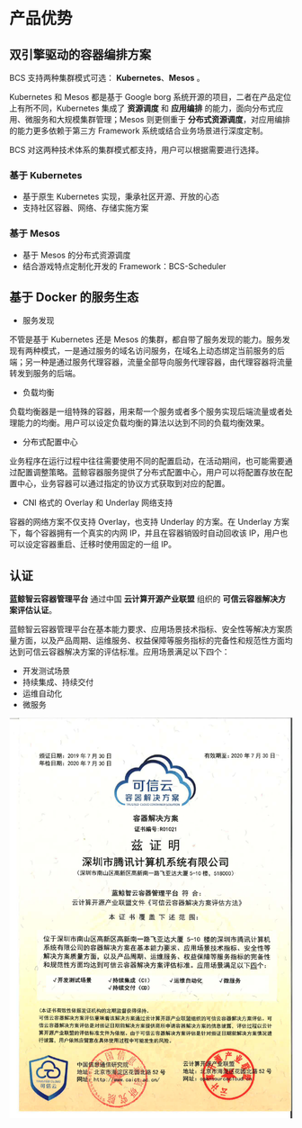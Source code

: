 # 产品优势

## 双引擎驱动的容器编排方案
BCS 支持两种集群模式可选： **Kubernetes**、**Mesos** 。

Kubernetes 和 Mesos 都是基于 Google borg 系统开源的项目，二者在产品定位上有所不同，Kubernetes 集成了 **资源调度** 和 **应用编排** 的能力，面向分布式应用、微服务和大规模集群管理；Mesos 则更侧重于 **分布式资源调度**，对应用编排的能力更多依赖于第三方 Framework 系统或结合业务场景进行深度定制。

BCS 对这两种技术体系的集群模式都支持，用户可以根据需要进行选择。

### 基于 Kubernetes
* 基于原生 Kubernetes 实现，秉承社区开源、开放的心态
* 支持社区容器、网络、存储实施方案

### 基于 Mesos
* 基于 Mesos 的分布式资源调度
* 结合游戏特点定制化开发的 Framework：BCS-Scheduler

## 基于 Docker 的服务生态

- 服务发现

不管是基于 Kubernetes 还是 Mesos 的集群，都自带了服务发现的能力。服务发现有两种模式，一是通过服务的域名访问服务，在域名上动态绑定当前服务的后端；另一种是通过服务代理容器，流量全部导向服务代理容器，由代理容器将流量转发到服务的后端。

- 负载均衡

负载均衡器是一组特殊的容器，用来帮一个服务或者多个服务实现后端流量或者处理能力的均衡。用户可以设定负载均衡的算法以达到不同的负载均衡效果。

- 分布式配置中心

业务程序在运行过程中往往需要使用不同的配置启动，在活动期间，也可能需要通过配置调整策略。蓝鲸容器服务提供了分布式配置中心，用户可以将配置存放在配置中心，业务容器可以通过指定的协议方式获取到对应的配置。

- CNI 格式的 Overlay 和 Underlay 网络支持

容器的网络方案不仅支持 Overlay，也支持 Underlay 的方案。在 Underlay 方案下，每个容器拥有一个真实的内网 IP，并且在容器销毁时自动回收该 IP，用户也可以设定容器重启、迁移时使用固定的一组 IP。

## 认证

**蓝鲸智云容器管理平台** 通过中国 **云计算开源产业联盟** 组织的 **可信云容器解决方案评估认证**。

蓝鲸智云容器管理平台在基本能力要求、应用场景技术指标、安全性等解决方案质量方面，以及产品周期、运维服务、权益保障等服务指标的完备性和规范性方面均达到可信云容器解决方案的评估标准。应用场景满足以下四个：

* 开发测试场景
* 持续集成、持续交付
* 运维自动化
* 微服务

![](assets/232323.jpg)
